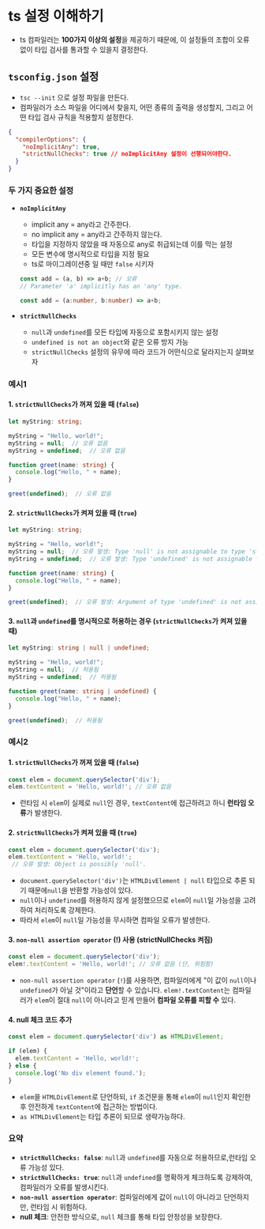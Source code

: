 # ts 설정 이해하기

- ts 컴파일러는 **100가지 이상의 설정**을 제공하기 때문에, 이 설정들의 조합이 오류 없이 타입 검사를 통과할 수 있을지 결정한다.

## `tsconfig.json` 설정

- `tsc --init` 으로 설정 파일을 만든다.
- 컴파일러가 소스 파일을 어디에서 찾을지, 어떤 종류의 출력을 생성할지, 그리고 어떤 타입 검사 규칙을 적용할지 설정한다.

```json
{
  "compilerOptions": {
    "noImplicitAny": true,
    "strictNullChecks": true // noImplicitAny 설정이 선행되어야한다.
  }
}
```

### 두 가지 중요한 설정

- **`noImplicitAny`**
  - implicit any = any라고 간주한다.
  - no implicit any = any라고 간주하지 않는다.
  - 타입을 지정하지 않았을 때 자동으로 any로 취급되는데 이를 막는 설정
  - 모든 변수에 명시적으로 타입을 지정 필요
  - ts로 마이그레이션중 일 때만 `false` 시키자
  ```ts
  const add = (a, b) => a+b; // 오류 
  // Parameter 'a' implicitly has an 'any' type.

  const add = (a:number, b:number) => a+b;
  ```

- **`strictNullChecks`**
  - `null`과 `undefined`를 모든 타입에 자동으로 포함시키지 않는 설정
  - `undefined is not an object`와 같은 오류 방지 가능
  - `strictNullChecks` 설정의 유무에 따라 코드가 어떤식으로 달라지는지 살펴보자


### 예시1

#### 1. `strictNullChecks`가 **꺼져 있을 때** (`false`)

```typescript
let myString: string;

myString = "Hello, world!";
myString = null;  // 오류 없음
myString = undefined;  // 오류 없음

function greet(name: string) {
  console.log("Hello, " + name);
}

greet(undefined);  // 오류 없음
```

#### 2. `strictNullChecks`가 **켜져 있을 때** (`true`)

```typescript
let myString: string;

myString = "Hello, world!";
myString = null;  // 오류 발생: Type 'null' is not assignable to type 'string'.
myString = undefined;  // 오류 발생: Type 'undefined' is not assignable to type 'string'.

function greet(name: string) {
  console.log("Hello, " + name);
}

greet(undefined);  // 오류 발생: Argument of type 'undefined' is not assignable to parameter of type 'string'.
```

#### 3. `null`과 `undefined`를 명시적으로 허용하는 경우 (`strictNullChecks`가 켜져 있을 때)

```typescript
let myString: string | null | undefined;

myString = "Hello, world!";
myString = null;  // 허용됨
myString = undefined;  // 허용됨

function greet(name: string | undefined) {
  console.log("Hello, " + name);
}

greet(undefined);  // 허용됨
```

### 예시2

#### 1. `strictNullChecks`가 **꺼져 있을 때** (`false`)

```typescript
const elem = document.querySelector('div');
elem.textContent = 'Hello, world!'; // 오류 없음
```

- 런타임 시 `elem`이 실제로 `null`인 경우, `textContent`에 접근하려고 하니 **런타임 오류**가 발생한다.

#### 2. `strictNullChecks`가 **켜져 있을 때** (`true`)

```typescript
const elem = document.querySelector('div');
elem.textContent = 'Hello, world!';
 // 오류 발생: Object is possibly 'null'.
```

- `document.querySelector('div')`는 `HTMLDivElement | null` 타입으로 추론 되기 때문에`null`을 반환할 가능성이 있다.
- `null`이나 `undefined`를 허용하지 않게 설정했으므로 `elem`이 `null`일 가능성을 고려하여 처리하도록 강제한다.
- 따라서 `elem`이 `null`일 가능성을 무시하면 컴파일 오류가 발생한다.

#### 3. `non-null assertion operator` (!) 사용 (strictNullChecks 켜짐)

```typescript
const elem = document.querySelector('div');
elem!.textContent = 'Hello, world!'; // 오류 없음 (단, 위험함)
```

- `non-null assertion operator` (`!`)를 사용하면, 컴파일러에게 "이 값이 `null`이나 `undefined`가 아닐 것"이라고 **단언**할 수 있습니다. `elem!.textContent`는 컴파일러가 `elem`이 절대 `null`이 아니라고 믿게 만들어 **컴파일 오류를 피할 수** 있다.

#### 4. null 체크 코드 추가

```ts
const elem = document.querySelector('div') as HTMLDivElement;

if (elem) {
  elem.textContent = 'Hello, world!';
} else {
  console.log('No div element found.');
}
```

- `elem`을 `HTMLDivElement`로 단언하되, `if` 조건문을 통해 `elem`이 `null`인지 확인한 후 안전하게 `textContent`에 접근하는 방법이다.
- `as HTMLDivElement`는 타입 추론이 되므로 생략가능하다.

### 요약

- **`strictNullChecks: false`**: `null`과 `undefined`를 자동으로 허용하므로,런타임 오류 가능성 있다.
- **`strictNullChecks: true`**: `null`과 `undefined`를 명확하게 체크하도록 강제하여, 컴파일러가 오류를 발생시킨다.
- **`non-null assertion operator`**: 컴파일러에게 값이 `null`이 아니라고 단언하지만, 런타임 시 위험하다.
- **null 체크**: 안전한 방식으로, `null` 체크를 통해 타입 안정성을 보장한다.
